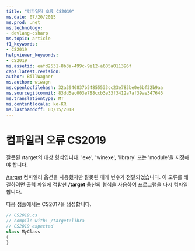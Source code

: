 ```yaml
---
title: "컴파일러 오류 CS2019"
ms.date: 07/20/2015
ms.prod: .net
ms.technology:
- devlang-csharp
ms.topic: article
f1_keywords:
- CS2019
helpviewer_keywords:
- CS2019
ms.assetid: eafd2531-8b3a-499c-9e12-a605a011396f
caps.latest.revision: 
author: BillWagner
ms.author: wiwagn
ms.openlocfilehash: 32a3946837b54855533cc23e783be0e6bf32b9aa
ms.sourcegitcommit: 83dd5ec003e788ccb3e33f3412a7af39ae347646
ms.translationtype: MT
ms.contentlocale: ko-KR
ms.lasthandoff: 03/15/2018
---
```

# <a name="compiler-error-cs2019"></a>컴파일러 오류 CS2019
잘못된 /target의 대상 형식입니다. 'exe', 'winexe', 'library' 또는 'module'을 지정해야 합니다.  
  
 [/target](../../csharp/language-reference/compiler-options/target-compiler-option.md) 컴파일러 옵션을 사용했지만 잘못된 매개 변수가 전달되었습니다. 이 오류를 해결하려면 출력 파일에 적합한 **/target** 옵션의 형식을 사용하여 프로그램을 다시 컴파일합니다.  
  
 다음 샘플에서는 CS2017을 생성합니다.  
  
```csharp  
// CS2019.cs  
// compile with: /target:libra  
// CS2019 expected  
class MyClass  
{  
}  
```
